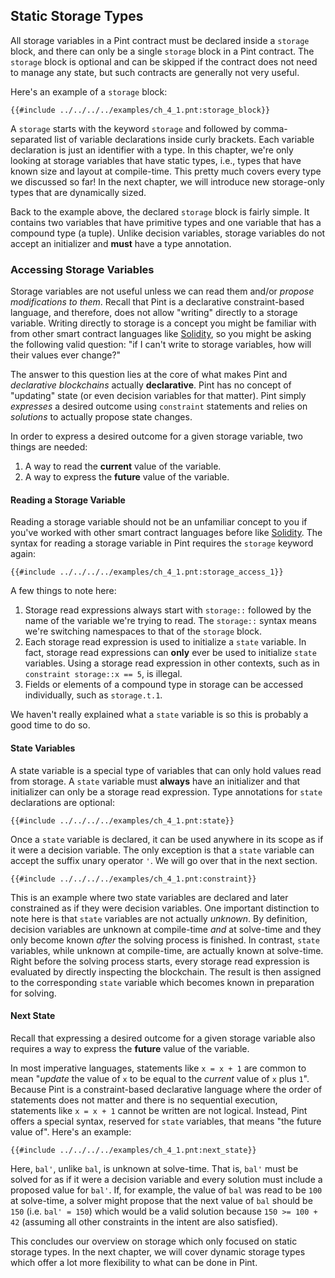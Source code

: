 ## Static Storage Types

All storage variables in a Pint contract must be declared inside a `storage` block, and there can only
be a single `storage` block in a Pint contract. The `storage` block is optional and can be skipped
if the contract does not need to manage any state, but such contracts are generally not very useful.

Here's an example of a `storage` block:

```pint
{{#include ../../../../examples/ch_4_1.pnt:storage_block}}
```

A `storage` starts with the keyword `storage` and followed by comma-separated list of variable
declarations inside curly brackets. Each variable declaration is just an identifier with a type. In
this chapter, we're only looking at storage variables that have static types, i.e., types that have
known size and layout at compile-time. This pretty much covers every type we discussed so far! In
the next chapter, we will introduce new storage-only types that are dynamically sized.

Back to the example above, the declared `storage` block is fairly simple. It contains two variables
that have primitive types and one variable that has a compound type (a tuple). Unlike decision
variables, storage variables do not accept an initializer and **must** have a type annotation.

### Accessing Storage Variables

Storage variables are not useful unless we can read them and/or _propose modifications to them_.
Recall that Pint is a declarative constraint-based language, and therefore, does not allow "writing"
directly to a storage variable. Writing directly to storage is a concept you might be familiar with
from other smart contract languages like [Solidity](https://soliditylang.org/), so you might be
asking the following valid question: "if I can't write to storage variables, how will their values
ever change?"

The answer to this question lies at the core of what makes Pint and _declarative blockchains_
actually **declarative**. Pint has no concept of "updating" state (or even decision variables for
that matter). Pint simply _expresses_ a desired outcome using `constraint` statements and relies on
_solutions_ to actually propose state changes.

In order to express a desired outcome for a given storage variable, two things are needed:

1. A way to read the **current** value of the variable.
1. A way to express the **future** value of the variable.

#### Reading a Storage Variable

Reading a storage variable should not be an unfamiliar concept to you if you've worked with other
smart contract languages before like [Solidity](https://soliditylang.org/). The syntax for reading a
storage variable in Pint requires the `storage` keyword again:

```pint
{{#include ../../../../examples/ch_4_1.pnt:storage_access_1}}
```

A few things to note here:

1. Storage read expressions always start with `storage::` followed by the name of the variable we're
   trying to read. The `storage::` syntax means we're switching namespaces to that of the `storage`
   block.
1. Each storage read expression is used to initialize a `state` variable. In fact, storage read
   expressions can **only** ever be used to initialize `state` variables. Using a storage read
   expression in other contexts, such as in `constraint storage::x == 5`, is illegal.
1. Fields or elements of a compound type in storage can be accessed individually, such as
   `storage.t.1`.

We haven't really explained what a `state` variable is so this is probably a good time to do so.

#### State Variables

A state variable is a special type of variables that can only hold values read from storage. A
`state` variable must **always** have an initializer and that initializer can only be a storage read
expression. Type annotations for `state` declarations are optional:

```pint
{{#include ../../../../examples/ch_4_1.pnt:state}}
```

Once a `state` variable is declared, it can be used anywhere in its scope as if it were a decision
variable. The only exception is that a `state` variable can accept the suffix unary operator `'`. We
will go over that in the next section.

```pint
{{#include ../../../../examples/ch_4_1.pnt:constraint}}
```

This is an example where two state variables are declared and later constrained as if they were
decision variables. One important distinction to note here is that `state` variables are not
actually _unknown_. By definition, decision variables are unknown at compile-time _and_ at
solve-time and they only become known _after_ the solving process is finished. In contrast, `state`
variables, while unknown at compile-time, are actually known at solve-time. Right before the solving
process starts, every storage read expression is evaluated by directly inspecting the blockchain.
The result is then assigned to the corresponding `state` variable which becomes known in preparation
for solving.

#### Next State

Recall that expressing a desired outcome for a given storage variable also requires a way to express
the **future** value of the variable.

In most imperative languages, statements like `x = x + 1` are common to mean "_update_ the value of
`x` to be equal to the _current_ value of `x` plus `1`". Because Pint is a constraint-based
declarative language where the order of statements does not matter and there is no sequential
execution, statements like `x = x + 1` cannot be written are not logical. Instead, Pint offers a
special syntax, reserved for `state` variables, that means "the future value of". Here's an example:

```pint
{{#include ../../../../examples/ch_4_1.pnt:next_state}}
```

Here, `bal'`, unlike `bal`, is unknown at solve-time. That is, `bal'` must be solved for as if it
were a decision variable and every solution must include a proposed value for `bal'`. If, for
example, the value of `bal` was read to be `100` at solve-time, a solver might propose that the next
value of `bal` should be `150` (i.e. `bal' = 150`) which would be a valid solution because `150 >=
100 + 42` (assuming all other constraints in the intent are also satisfied).

This concludes our overview on storage which only focused on static storage types. In the next
chapter, we will cover dynamic storage types which offer a lot more flexibility to what can be done
in Pint.
